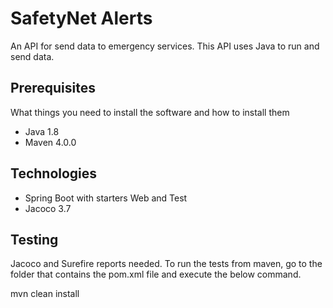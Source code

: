 # SafetyNet Alerts

An API for send data to emergency services. This API uses Java to run and send data.

## Prerequisites

What things you need to install the software and how to install them

* Java 1.8
* Maven 4.0.0

## Technologies

* Spring Boot with starters Web and Test
* Jacoco 3.7

## Testing

Jacoco and Surefire reports needed.
To run the tests from maven, go to the folder that contains the pom.xml file and execute the below command.

mvn clean install
